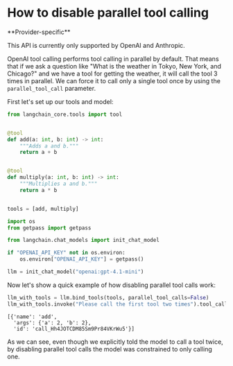 # How to disable parallel tool calling

<Info>
**Provider-specific**


This API is currently only supported by OpenAI and Anthropic.

</Info>

OpenAI tool calling performs tool calling in parallel by default. That means that if we ask a question like "What is the weather in Tokyo, New York, and Chicago?" and we have a tool for getting the weather, it will call the tool 3 times in parallel. We can force it to call only a single tool once by using the ``parallel_tool_call`` parameter.

First let's set up our tools and model:


```python
from langchain_core.tools import tool


@tool
def add(a: int, b: int) -> int:
    """Adds a and b."""
    return a + b


@tool
def multiply(a: int, b: int) -> int:
    """Multiplies a and b."""
    return a * b


tools = [add, multiply]
```


```python
import os
from getpass import getpass

from langchain.chat_models import init_chat_model

if "OPENAI_API_KEY" not in os.environ:
    os.environ["OPENAI_API_KEY"] = getpass()

llm = init_chat_model("openai:gpt-4.1-mini")
```

Now let's show a quick example of how disabling parallel tool calls work:


```python
llm_with_tools = llm.bind_tools(tools, parallel_tool_calls=False)
llm_with_tools.invoke("Please call the first tool two times").tool_calls
```

```output
[{'name': 'add',
  'args': {'a': 2, 'b': 2},
  'id': 'call_Hh4JOTCDM85Sm9Pr84VKrWu5'}]
```

As we can see, even though we explicitly told the model to call a tool twice, by disabling parallel tool calls the model was constrained to only calling one.
